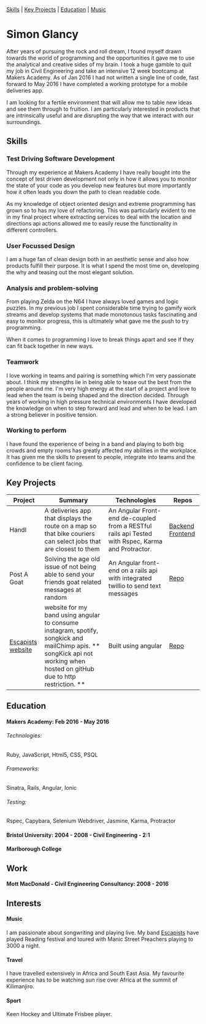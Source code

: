 [Skills](https://github.com/SimonGlancy/CV#skills) | [Key Projects](https://github.com/SimonGlancy/CV#key-projects) | [Education](https://github.com/SimonGlancy/CV#education) |
[Music](http://www.escapistsmusic.com)

# Simon Glancy

After years of pursuing the rock and roll dream, I found myself drawn towards the world of programming and the opportunities it gave me to use the analytical and creative sides of my brain. I took a huge gamble to quit my job in Civil Engineering and take an intensive 12 week bootcamp at Makers Academy. As of Jan 2016 I had not written a single line of code, fast forward to May 2016 I have completed a working prototype for a mobile deliveries app.

I am looking for a fertile environment that will allow me to table new ideas and see them through to fruition. I am particularly interested in products that are intrinsically useful and are disrupting the way that we interact with our surroundings.



## Skills

### Test Driving Software Development

Through my experience at Makers Academy I have really bought into the concept of test driven development not only in how it allows you to monitor the state of your code as you develop new features but more importantly how it often leads you down the path to clean readable code.

As my knowledge of object oriented design and extreme programming has grown so to has my love of refactoring. This was particularly evident to me in my final project where extracting services to deal with the location and directions api actions allowed me to easily reuse the functionality in different controllers.

### User Focussed Design

I am a huge fan of clean design both in an aesthetic sense and also how products fulfill their purpose. It is what I spend the most time on, developing the why and teasing out the most elegant solution.

### Analysis and problem-solving

From playing Zelda on the N64 I have always loved games and logic puzzles. In my previous job I spent considerable time trying to gamify work streams and develop systems that made monotonous tasks fascinating and easy to monitor progress, this is ultimately what gave me the push to try programming.

When it comes to programming I love to break things apart and see if they can fit back together in new ways.

### Teamwork

I love working in teams and pairing is something which I'm very passionate about. I think my strengths lie in being able to tease out the best from the people around me. I'm very high energy at the start of a project and love to lead when the team is being shaped and the direction decided. Through years of working in high pressure technical environments I have developed the knowledge on when to step forward and lead and when to be lead. I am a strong believer in positive tension.

### Working to perform

I have found the experience of being in a band and playing to both big crowds and empty rooms has greatly affected my abilities in the workplace. It has given me the skills to present to people, integrate into teams and the confidence to be client facing.

## Key Projects

| Project | Summary | Technologies | Repos
|---|---|---|---|
| Handl  | A deliveries app that displays the route on a map so that bike couriers can select jobs that are closest to them  | An Angular Front-end de-coupled from a RESTful rails api  Tested with Rspec, Karma and Protractor. | [Backend](https://github.com/acookson91/handl-backend.git) [Frontend](https://github.com/acookson91/handl-frontend.git)
| Post A Goat | Solving the age old issue of not being able to send your friends goat related messages at random | An Angular front-end on a rails api with integrated twillio to send text messages | [Repo](https://github.com/acookson91/post-a-goat) |
| [Escapists website](https://simonglancy.github.io) | website for my band using angular to consume instagram, spotify, songkick and mailChimp apis. ** songKick api not working when hosted on gitHub due to http restriction. ** | Built using angular| [Repo](https://github.com/SimonGlancy/simonglancy.github.io)|




## Education

#### Makers Academy: Feb 2016 - May 2016
###### Technologies:
Ruby, JavaScript, Html5, CSS, PSQL

###### Frameworks:
Sinatra, Rails, Angular, Ionic

###### Testing:
Rspec, Capybara, Selenium Webdriver, Jasmine, Karma, Protractor

#### Bristol University: 2004 - 2008 - Civil Engineering - 2:1
#### Marlborough College


## Work

#### Mott MacDonald - Civil Engineering Consultancy: 2008 - 2016


## Interests

#### Music
I am passionate about songwriting and playing live. My band [Escapists](https://www.escapistsmusic.com) have played Reading festival and toured with Manic Street Preachers playing to 3000 a night.

#### Travel
I have travelled extensively in Africa and South East Asia. My favourite experience has to be watching sun rise over Africa at the summit of Kilimanjiro.

#### Sport
Keen Hockey and Ultimate Frisbee player.
